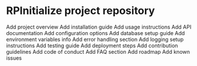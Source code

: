 # RPInitialize project repository
Add project overview
Add installation guide
Add usage instructions
Add API documentation
Add configuration options
Add database setup guide
Add environment variables info
Add error handling section
Add logging setup instructions
Add testing guide
Add deployment steps
Add contribution guidelines
Add code of conduct
Add FAQ section
Add roadmap
Add known issues
